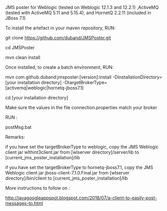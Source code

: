 JMS poster for Weblogic (tested on Weblogic 12.1.3 and 12.2.1) ,ActiveMQ (tested with ActiveMQ 5.11 and 5.15.4), and HornetQ 2.2.11 (included in JBoss 7.1)

To install the artefact in your maven repository, RUN:

git clone https://github.com/duband/JMSPoster.git

cd JMSPoster

mvn clean install


Once installed, to create a batch environment, RUN:


mvn com.github.duband:jmsposter:[version]:install -DinstallationDirectory=[your installation directory] -DtargetBrokerType=[activemq|weblogic|hornetq-jboss7.1]

cd [your installation directory]


Make sure the values in the file connection.properties match your broker

RUN :

postMsg.bat


Remarks:

if you have set the targetBrokerType to weblogic, copy the JMS Weblogic client jar wlthint3client.jar from [wlserver directory]/server/lib to [current_jms_poster_installation]/lib

if you have set the targetBrokerType to hornetq-jboss7.1, copy the JMS Weblogic client jar jboss-client-7.1.0.Final.jar from [wlserver directory]/bin/client to [current_jms_poster_installation]/lib


More instructions to follow on :

http://javagoogleappspot.blogspot.com/2018/07/a-client-to-easily-post-messages-to.html
